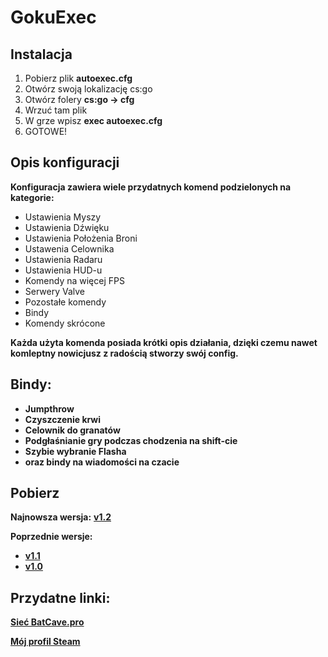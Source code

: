 # GokuExec
## Instalacja
1. Pobierz plik **autoexec.cfg**
1. Otwórz swoją lokalizację cs:go
1. Otwórz folery **cs:go -> cfg**
1. Wrzuć tam plik
1. W grze wpisz **exec autoexec.cfg**
1. GOTOWE!
## Opis konfiguracji
**Konfiguracja zawiera wiele przydatnych komend podzielonych na kategorie:**
* Ustawienia Myszy
* Ustawienia Dźwięku
* Ustawienia Położenia Broni
* Ustawenia Celownika
* Ustawienia Radaru
* Ustawienia HUD-u
* Komendy na więcej FPS
* Serwery Valve
* Pozostałe komendy
* Bindy
* Komendy skrócone 

**Każda użyta komenda posiada krótki opis działania, 
dzięki czemu nawet komleptny nowicjusz z radością stworzy swój config.**
## Bindy:
* **Jumpthrow**
* **Czyszczenie krwi**
* **Celownik do granatów**
* **Podgłaśnianie gry podczas chodzenia na shift-cie**
* **Szybie wybranie Flasha**
* **oraz bindy na wiadomości na czacie**

## Pobierz
**Najnowsza wersja:** [**v1.2**](https://github.com/kamehame-ha/GokuExec/releases/tag/v1.2)

**Poprzednie wersje:**
* [**v1.1**](https://github.com/kamehame-ha/GokuExec/releases/tag/v1.1)
* [**v1.0**](https://github.com/kamehame-ha/GokuExec/releases/tag/v1.0)

## Przydatne linki:
[**Sieć BatCave.pro**](https://batcave.pro)

[**Mój profil Steam**](https://steamcommunity.com/id/kamehame_ha/)

